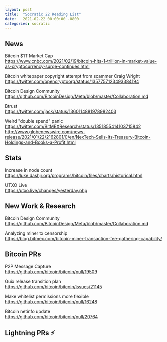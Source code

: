 ```yaml
---
layout: post
title:  "Socratic 22 Reading List"
date:   2021-02-22 00:00:00 -0800
categories: socratic
---
```


## News

Bitcoin $1T Market Cap  
<https://www.cnbc.com/2021/02/19/bitcoin-hits-1-trillion-in-market-value-as-cryptocurrency-surge-continues.html>

Bitcoin whitepaper copyright attempt from scammer Craig Wright    
<https://twitter.com/opencryptoorg/status/1357757123493384194>

Bitcoin Design Community  
<https://github.com/BitcoinDesign/Meta/blob/master/Collaboration.md>

₿trust  
<https://twitter.com/jack/status/1360114881978982403>

Weird "double spend" panic  
<https://twitter.com/BitMEXResearch/status/1351855414103715842>  
<http://www.globenewswire.com/news-release/2021/01/22/2162801/0/en/NexTech-Sells-Its-Treasury-Bitcoin-Holdings-and-Books-a-Profit.html>


## Stats

Increase in node count  
<https://luke.dashjr.org/programs/bitcoin/files/charts/historical.html>

UTXO Live  
<https://utxo.live/changes/yesterday.php>

## New Work & Research

Bitcoin Design Community  
<https://github.com/BitcoinDesign/Meta/blob/master/Collaboration.md>

Analyzing miner tx censorship  
<https://blog.bitmex.com/bitcoin-miner-transaction-fee-gathering-capability/>




## Bitcoin PRs

P2P Message Capture  
<https://github.com/bitcoin/bitcoin/pull/19509>

Guix release transition plan  
<https://github.com/bitcoin/bitcoin/issues/21145>

Make whitelist permissions more flexible  
<https://github.com/bitcoin/bitcoin/pull/16248>

Bitcoin netinfo update  
<https://github.com/bitcoin/bitcoin/pull/20764>


## Lightning PRs ⚡
